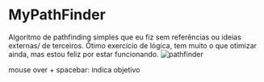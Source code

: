 # MyPathFinder
Algoritmo de pathfinding simples que eu fiz sem referências ou ideias externas/ de terceiros. 
Ótimo exercício de lógica, tem muito o que otimizar ainda, mas estou feliz por estar funcionando.
![pathfinder](https://i.imgur.com/OAmh4he.png)

mouse over + spacebar: indica objetivo
